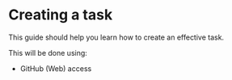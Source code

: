# Creating a task
This guide should help you learn how to create an effective task.

This will be done using:
- GitHub (Web) access